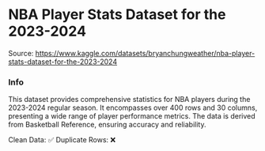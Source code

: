 # NBA Player Stats Dataset for the 2023-2024
Source: https://www.kaggle.com/datasets/bryanchungweather/nba-player-stats-dataset-for-the-2023-2024

<h3>Info</h3>
This dataset provides comprehensive statistics for NBA players during the 2023-2024 regular season. It encompasses over 400 rows and 30 columns, presenting a wide range of player performance metrics. The data is derived from Basketball Reference, ensuring accuracy and reliability. 

Clean Data: ✅
Duplicate Rows: ❌
